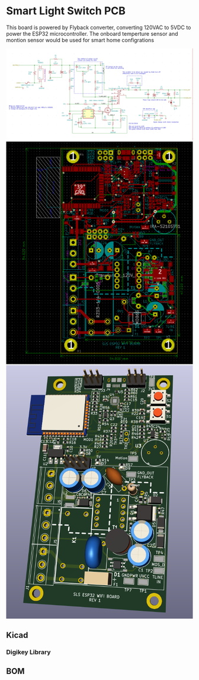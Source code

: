 # Smart Light Switch PCB
This board is powered by Flyback converter, converting 120VAC to 5VDC to power the ESP32 microcontroller. The onboard temperture sensor and montion sensor would be used for smart home configrations 

![sch](./Doc/readme_images/flyback_sch.png)
![PCB](./Doc/readme_images/PCB.png)
![3d](./Doc/readme_images/3d_pcb.png)

## Kicad

### Digikey Library

##

## BOM
